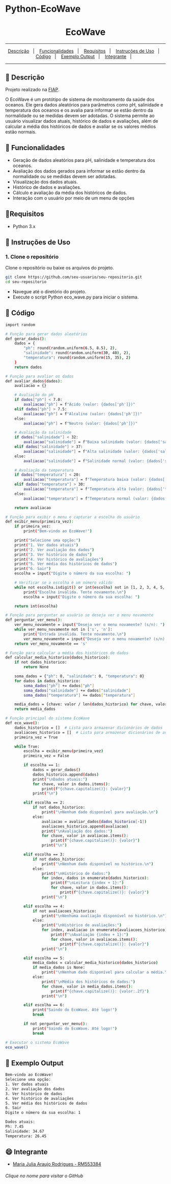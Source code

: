 # Python-EcoWave

<div align="center">
  <h1>EcoWave</h1>
</div>
<hr/>

<p align="center">
  <a href="#pushpin-Descrição">Descrição</a>&nbsp;&nbsp;&nbsp;|&nbsp;&nbsp;&nbsp;
  <a href="#pushpin-Descrição">Funcionalidades</a>&nbsp;&nbsp;&nbsp;|&nbsp;&nbsp;&nbsp;
  <a href="#pushpin-Descrição">Requisitos</a>&nbsp;&nbsp;&nbsp;|&nbsp;&nbsp;&nbsp;
  <a href="#pushpin-Descrição">Instruções de Uso</a>&nbsp;&nbsp;&nbsp;|&nbsp;&nbsp;&nbsp; 
  <a href="#pushpin-Descrição">Código</a>&nbsp;&nbsp;&nbsp;|&nbsp;&nbsp;&nbsp; 
  <a href="#pushpin-Descrição">Exemplo Output</a>&nbsp;&nbsp;&nbsp;|&nbsp;&nbsp;&nbsp; 
  <a href="#smile-Integrantes">Integrante</a>&nbsp;&nbsp;&nbsp;|&nbsp;&nbsp;&nbsp;

</p>
<hr/>

## :pushpin: Descrição

Projeto realizado na [FIAP](https://www.fiap.com.br/).

O EcoWave é um protótipo de sistema de monitoramento da saúde dos oceanos. Ele gera dados aleatórios para parâmetros como pH, salinidade e temperatura dos oceanos e os avalia para informar se estão dentro da normalidade ou se medidas devem ser adotadas. O sistema permite ao usuário visualizar dados atuais, histórico de dados e avaliações, além de calcular a média dos históricos de dados e avaliar se os valores médios estão normais.

## :pushpin: Funcionalidades

- Geração de dados aleatórios para pH, salinidade e temperatura dos oceanos.
- Avaliação dos dados gerados para informar se estão dentro da normalidade ou se medidas devem ser adotadas.
- Visualização dos dados atuais.
- Histórico de dados e avaliações.
- Cálculo e avaliação da média dos históricos de dados.
- Interação com o usuário por meio de um menu de opções

## :pushpin:Requisitos

- Python 3.x

## :pushpin: Instruções de Uso

### 1. Clone o repositório

Clone o repositório ou baixe os arquivos do projeto.

```bash
git clone https://github.com/seu-usuario/seu-repositorio.git
cd seu-repositorio
```

- Navegue até o diretório do projeto.
- Execute o script Python eco_wave.py para iniciar o sistema.

## :pushpin: Código

```bash
import random

# Função para gerar dados aleatórios
def gerar_dados():
    dados = {
        "ph": round(random.uniform(6.5, 8.5), 2),
        "salinidade": round(random.uniform(30, 40), 2),
        "temperatura": round(random.uniform(15, 35), 2)
    }
    return dados

# Função para avaliar os dados
def avaliar_dados(dados):
    avaliacao = {}

    # Avaliação do pH
    if dados["ph"] < 7.0:
        avaliacao["ph"] = f"Ácido (valor: {dados['ph']})"
    elif dados["ph"] > 7.5:
        avaliacao["ph"] = f"Alcalino (valor: {dados['ph']})"
    else:
        avaliacao["ph"] = f"Neutro (valor: {dados['ph']})"

    # Avaliação da salinidade
    if dados["salinidade"] < 32:
        avaliacao["salinidade"] = f"Baixa salinidade (valor: {dados['salinidade']})"
    elif dados["salinidade"] > 37:
        avaliacao["salinidade"] = f"Alta salinidade (valor: {dados['salinidade']})"
    else:
        avaliacao["salinidade"] = f"Salinidade normal (valor: {dados['salinidade']})"

    # Avaliação da temperatura
    if dados["temperatura"] < 20:
        avaliacao["temperatura"] = f"Temperatura baixa (valor: {dados['temperatura']})"
    elif dados["temperatura"] > 30:
        avaliacao["temperatura"] = f"Temperatura alta (valor: {dados['temperatura']})"
    else:
        avaliacao["temperatura"] = f"Temperatura normal (valor: {dados['temperatura']})"

    return avaliacao

# Função para exibir o menu e capturar a escolha do usuário
def exibir_menu(primeira_vez):
    if primeira_vez:
        print("Bem-vindo ao EcoWave!")

    print("Selecione uma opção:")
    print("1. Ver dados atuais")
    print("2. Ver avaliação dos dados")
    print("3. Ver histórico de dados")
    print("4. Ver histórico de avaliações")
    print("5. Ver média dos históricos de dados")
    print("6. Sair")
    escolha = input("Digite o número da sua escolha: ")

    # Verificar se a escolha é um número válido
    while not escolha.isdigit() or int(escolha) not in [1, 2, 3, 4, 5, 6]:
        print("Escolha inválida. Tente novamente.\n")
        escolha = input("Digite o número da sua escolha: ")

    return int(escolha)

# Função para perguntar ao usuário se deseja ver o menu novamente
def perguntar_ver_menu():
    ver_menu_novamente = input("Deseja ver o menu novamente? (s/n): ").lower()
    while ver_menu_novamente not in ['s', 'n']:
        print("Entrada inválida. Tente novamente.\n")
        ver_menu_novamente = input("Deseja ver o menu novamente? (s/n): ").lower()
    return ver_menu_novamente == 's'

# Função para calcular a média dos históricos de dados
def calcular_media_historico(dados_historico):
    if not dados_historico:
        return None

    soma_dados = {"ph": 0, "salinidade": 0, "temperatura": 0}
    for dados in dados_historico:
        soma_dados["ph"] += dados["ph"]
        soma_dados["salinidade"] += dados["salinidade"]
        soma_dados["temperatura"] += dados["temperatura"]

    media_dados = {chave: valor / len(dados_historico) for chave, valor in soma_dados.items()}
    return media_dados

# Função principal do sistema EcoWave
def eco_wave():
    dados_historico = []  # Lista para armazenar dicionários de dados
    avaliacoes_historico = []  # Lista para armazenar dicionários de avaliações
    primeira_vez = True

    while True:
        escolha = exibir_menu(primeira_vez)
        primeira_vez = False

        if escolha == 1:
            dados = gerar_dados()
            dados_historico.append(dados)
            print("\nDados atuais:")
            for chave, valor in dados.items():
                print(f"{chave.capitalize()}: {valor}")
            print("\n")

        elif escolha == 2:
            if not dados_historico:
                print("\nNenhum dado disponível para avaliação.\n")
            else:
                avaliacao = avaliar_dados(dados_historico[-1])
                avaliacoes_historico.append(avaliacao)
                print("\nAvaliação dos dados:")
                for chave, valor in avaliacao.items():
                    print(f"{chave.capitalize()}: {valor}")
                print("\n")

        elif escolha == 3:
            if not dados_historico:
                print("\nNenhum dado disponível no histórico.\n")
            else:
                print("\nHistórico de dados:")
                for index, dados in enumerate(dados_historico):
                    print(f"\nLeitura {index + 1}:")
                    for chave, valor in dados.items():
                        print(f"{chave.capitalize()}: {valor}")
                print("\n")

        elif escolha == 4:
            if not avaliacoes_historico:
                print("\nNenhuma avaliação disponível no histórico.\n")
            else:
                print("\nHistórico de avaliações:")
                for index, avaliacao in enumerate(avaliacoes_historico):
                    print(f"\nAvaliação {index + 1}:")
                    for chave, valor in avaliacao.items():
                        print(f"{chave.capitalize()}: {valor}")
                print("\n")

        elif escolha == 5:
            media_dados = calcular_media_historico(dados_historico)
            if media_dados is None:
                print("\nNenhum dado disponível para calcular a média.\n")
            else:
                print("\nMédia dos históricos de dados:")
                for chave, valor in media_dados.items():
                    print(f"{chave.capitalize()}: {valor:.2f}")
                print("\n")

        elif escolha == 6:
            print("Saindo do EcoWave. Até logo!")
            break

        if not perguntar_ver_menu():
            print("Saindo do EcoWave. Até logo!")
            break

# Executar o sistema EcoWave
eco_wave()

```

## :pushpin: Exemplo Output

```bash
Bem-vindo ao EcoWave!
Selecione uma opção:
1. Ver dados atuais
2. Ver avaliação dos dados
3. Ver histórico de dados
4. Ver histórico de avaliações
5. Ver média dos históricos de dados
6. Sair
Digite o número da sua escolha: 1

Dados atuais:
Ph: 7.45
Salinidade: 34.67
Temperatura: 26.45

```

## :smile: Integrante

- [Maria Julia Araujo Rodrigues - RM553384](https://github.com/majuaraujo)

###### Clique no nome para visitar o GitHub
